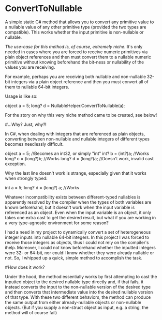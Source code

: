 # ConvertToNullable

A simple static C# method that allows you to convert any primitive value to a nullable value of any other primitive type (provided the two types are compatible). This works whether the input primitive is non-nullable or nullable.

*The use-case for this method is, of course, extremely niche*. It's only needed in cases where you are forced to receive numeric primitives via plain object references and then must convert them to a nullable numeric primitive without knowing beforehand the bit-ness or nullability of the values you are receiving. 

For example, perhaps you are receiving both nullable and non-nullable 32-bit integers via a plain object reference and then you must convert all of them to nullable 64-bit integers.

Usage is like so:

object a = 5;
long? d = NullableHelper.ConvertToNullable<long>(a);

For the story on why this very niche method came to be created, see below!

#...Why? Just, why?!

In C#, when dealing with integers that are referenced as plain objects, converting between non-nullable and nullable integers of different types becomes needlessly difficult.

object a = 5; //Becomes an int32, or simply "int"
int? b = (int?)a;   //Works
long? c = (long?)b; //Works
long? d = (long?)a; //Doesn't work, invalid cast exception.

Why the last line doesn't work is strange, especially given that it works when strongly typed:

int a = 5;
long? d = (long?) a; //Works

Whatever incompatibility exists between different-typed nullables is apparently resolved by the compiler when the types of both variables are known beforehand, but it doesn't work when the input variable is referenced as an object. Even when the input variable is an object, it only takes one extra cast to get the desired result, but what if you are working in a very type-agnostic environment for some reason?

I had a need in my project to dynamically convert a set of heterogeneous integer inputs into nullable 64-bit integers. In this project I was forced to receive those integers as objects, thus I could not rely on the compiler's ihelp. Moreover, I could not know beforehand whether the inputted integers were 32- or 64-bit, nor could I know whether they were already nullable or not. So, I whipped up a quick, simple method to accomplish the task.


#How does it work?

Under the hood, the method essentially works by first attempting to cast the inputted object to the desired nullable type directly and, if that fails, it instead converts the input to the non-nullable version of the desired type and then converts that intermediate value into the desired nullable version of that type. With these two different behaviors, the method can produce the same output from either already-nullable objects or non-nullable objects. (But if you supply a non-struct object as input, e.g. a string, the method will of course fail)
